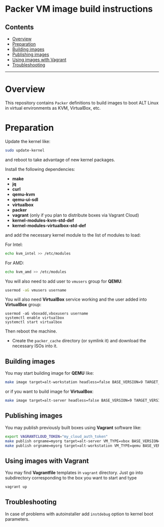 # Packer VM image build instructions

## Contents

* [Overview](#overview)
* [Preparation](#preparation)
* [Building images](#building-images)
* [Publishing images](#publishing-images)
* [Using images with Vagrant](#using-images-with-vagrant)
* [Troubleshooting](#troubleshooting)

* * *


# Overview

This  repository contains `Packer` definitions to build images to boot
ALT Linux in virtual environments as KVM, VirtualBox, etc.

# Preparation

Update the kernel like:

```sh
sudo update-kernel
```

and reboot to take advantage of new kernel packages.

Install the following dependencies:

* **make**
* **jq**
* **curl**
* **qemu-kvm**
* **qemu-ui-sdl**
* **virtualbox**
* **packer**
* **vagrant** (only if you plan to distribute boxes via Vagrant Cloud)
* **kernel-modules-kvm-std-def**
* **kernel-modules-virtualbox-std-def**

and add the necessary kernel module to the list of modules to load:

For Intel:

```sh
echo kvm_intel >> /etc/modules
```

For AMD:

```sh
echo kvm_amd >> /etc/modules
```

You will also need to add user to `vmusers` group for **QEMU**:

```sh
usermod -aG vmusers username
```

You will also need **VirtualBox** service working and the user added
into **VirtualBox** group:

```
usermod -aG vboxadd,vboxusers username
systemctl enable virtualbox
systemctl start virtualbox
```

Then reboot the machine.

* Create the `packer_cache` directory (or symlink it) and download the
necessary ISOs into it.

## Building images

You may start building image for **QEMU** like:

```sh
make image target=alt-workstation headless=false BASE_VERSION=9 TARGET_VERSION=9 VM_TYPE=qemu
```

or if you want to build image for **VirtualBox**:

```sh
make image target=alt-server headless=false BASE_VERSION=9 TARGET_VERSION=9 VM_TYPE=vbox
```


## Publishing images

You may publish previously built boxes using **Vagrant** software like:

```sh
export VAGRANTCLOUD_TOKEN="my_cloud_auth_token"
make publish orgname=myorg target=alt-server VM_TYPE=vbox BASE_VERSION=9 TARGET_VERSION=9
make publish orgname=myorg target=alt-workstation VM_TYPE=qemu BASE_VERSION=9 TARGET_VERSION=9
```


## Using images with Vagrant

You may find **Vagrantfile** templates in `vagrant` directory. Just go
into subdirectory corresponding to the box you want to start and type

```sh
vagrant up
```


## Troubleshooting

In case of problems with autoinstaller add `instdebug` option to
kernel boot parameters.


